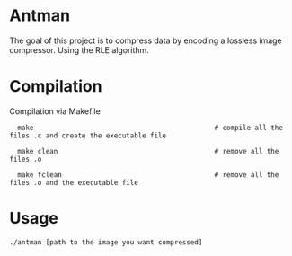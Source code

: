 # Antman

The goal of this project is to compress data by encoding a lossless image compressor.
Using the RLE algorithm.

# Compilation

Compilation via Makefile

      make                                             # compile all the files .c and create the executable file
      
      make clean                                       # remove all the files .o
      
      make fclean                                      # remove all the files .o and the executable file

# Usage

    ./antman [path to the image you want compressed]
